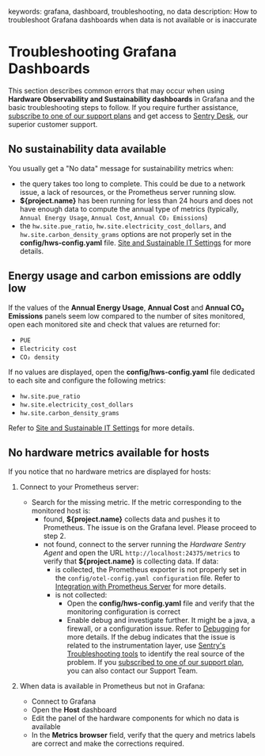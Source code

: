 keywords: grafana, dashboard, troubleshooting, no data
description: How to troubleshoot Grafana dashboards when data is not available or is inaccurate

# Troubleshooting Grafana Dashboards

<!-- MACRO{toc|fromDepth=1|toDepth=2|id=toc} -->

This section describes common errors that may occur when using **Hardware Observability and Sustainability dashboards** in Grafana and the basic troubleshooting steps to follow. If you require further assistance, [subscribe to one of our support plans](https://www.sentrysoftware.com/pricing/) and get access to [Sentry Desk](https://www.sentrysoftware.com/desk), our superior customer support.  

## No sustainability data available

You usually get a "No data" message for sustainability metrics when:

* the query takes too long to complete. This could be due to a network issue, a lack of resources, or the Prometheus server running slow.
* **${project.name}** has been running for less than 24 hours and does not have enough data to compute the annual type of metrics (typically, `Annual Energy Usage`, `Annual Cost`, `Annual CO₂ Emissions`)
* the `hw.site.pue_ratio`, `hw.site.electricity_cost_dollars`, and `hw.site.carbon_density_grams` options are not properly set in the **config/hws-config.yaml** file. [Site and Sustainable IT Settings](./configuration/configure-agent.html#Site_and_Sustainable_IT_Settings) for more details.

## Energy usage and carbon emissions are oddly low

If the values of the **Annual Energy Usage**, **Annual Cost** and **Annual CO₂ Emissions** panels seem low compared to the number of sites monitored, open each monitored site and check that values are returned for:

* `PUE`
* `Electricity cost`
* `CO₂ density`

If no values are displayed, open the **config/hws-config.yaml** file dedicated to each site and configure the following metrics:

* `hw.site.pue_ratio`
* `hw.site.electricity_cost_dollars`
* `hw.site.carbon_density_grams`

Refer to [Site and Sustainable IT Settings](./configuration/configure-agent.html#Site_and_Sustainable_IT_Settings) for more details.

## No hardware metrics available for hosts

If you notice that no hardware metrics are displayed for hosts:

1. Connect to your Prometheus server:
  
     * Search for the missing metric. If the metric corresponding to the monitored host is:
       * found, **${project.name}** collects data and pushes it to Prometheus. The issue is on the Grafana level. Please proceed to step 2.
       * not found, connect to the server running the *Hardware Sentry Agent* and open the URL `http://localhost:24375/metrics` to verify that **${project.name}** is collecting data. If data:
         * is collected, the Prometheus exporter is not properly set in the `config/otel-config.yaml configuration` file. Refer to [Integration with Prometheus Server](./integration/prometheus.html) for more details.
         * is not collected:
            * Open the **config/hws-config.yaml** file and verify that the monitoring configuration is correct
            * Enable debug and investigate further. It might be a java, a firewall, or a configuration issue. Refer to [Debugging](./debug.html) for more details. If the debug indicates that the issue is related to the instrumentation layer, use [Sentry's Troubleshooting tools](https://d8dt4sd6nzbfc.cloudfront.net/bmc/support/troubleshooting-tools.html) to identify the real source of the problem. If you [subscribed to one of our support plan](https://www.sentrysoftware.com/pricing/), you can also contact our Support Team.

2. When data is available in Prometheus but not in Grafana:

   * Connect to Grafana
   * Open the **Host** dashboard
   * Edit the panel of the hardware components for which no data is available
   * In the **Metrics browser** field, verify that the query and metrics labels are correct and make the corrections required.
